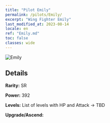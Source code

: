 ```yaml
---
title: "Pilot Emily"
permalink: /pilots/Emily/
excerpt: "Wing Fighter Emily"
last_modified_at: 2023-08-14
locale: en
ref: "Emily.md"
toc: false
classes: wide
---
```



 ![Emily](/images/pilots/aviator_piece_3002.png)

## Details

 **Rarity:** SR 

 **Power:** 392 

 **Levels:**  List of levels with HP and Attack -> TBD

 **Upgrade/Ascend:**  


